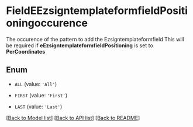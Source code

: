 # FieldEEzsigntemplateformfieldPositioningoccurence

The occurence of the pattern to add the Ezsigntemplateformfield  This will be required if **eEzsigntemplateformfieldPositioning** is set to **PerCoordinates**

## Enum

* `ALL` (value: `'All'`)

* `FIRST` (value: `'First'`)

* `LAST` (value: `'Last'`)

[[Back to Model list]](../README.md#documentation-for-models) [[Back to API list]](../README.md#documentation-for-api-endpoints) [[Back to README]](../README.md)


